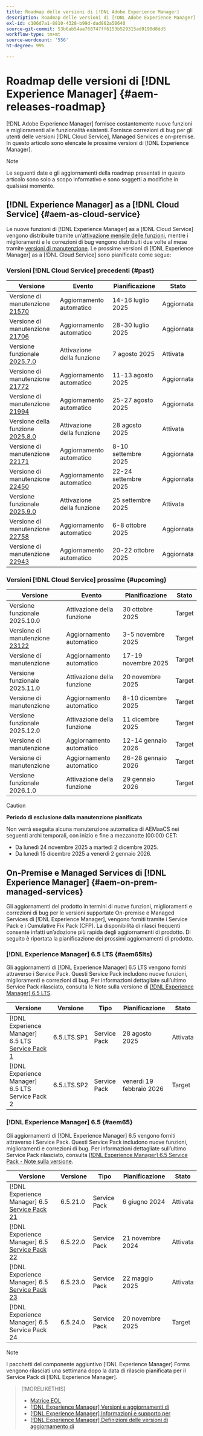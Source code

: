 ```yaml
---
title: Roadmap delle versioni di [!DNL Adobe Experience Manager]
description: Roadmap delle versioni di [!DNL Adobe Experience Manager]
exl-id: c106d7a1-8810-4328-b99d-dad862a50640
source-git-commit: 53b6ab54aa768747ff6153b529315ad9190d8dd5
workflow-type: tm+mt
source-wordcount: '556'
ht-degree: 99%

---
```



# Roadmap delle versioni di [!DNL Experience Manager] {#aem-releases-roadmap}

[!DNL Adobe Experience Manager] fornisce costantemente nuove funzioni e miglioramenti alle funzionalità esistenti. Fornisce correzioni di bug per gli utenti delle versioni [!DNL Cloud Service], Managed Services e on-premise. In questo articolo sono elencate le prossime versioni di [!DNL Experience Manager].

>[!NOTE]
>
>Le seguenti date e gli aggiornamenti della roadmap presentati in questo articolo sono solo a scopo informativo e sono soggetti a modifiche in qualsiasi momento.

## [!DNL Experience Manager] as a [!DNL Cloud Service] {#aem-as-cloud-service}

Le nuove funzioni di [!DNL Experience Manager] as a [!DNL Cloud Service] vengono distribuite tramite un’[attivazione mensile delle funzioni](https://experienceleague.adobe.com/it/docs/experience-manager-cloud-service/content/release-notes/release-notes/release-notes-current), mentre i miglioramenti e le correzioni di bug vengono distribuiti due volte al mese tramite [versioni di manutenzione](https://experienceleague.adobe.com/it/docs/experience-manager-cloud-service/content/release-notes/maintenance/latest).
Le prossime versioni di [!DNL Experience Manager] as a [!DNL Cloud Service] sono pianificate come segue:

### Versioni [!DNL Cloud Service] precedenti {#past}

| Versione | Evento | Pianificazione | Stato |
|---|---|---|---|
| Versione di manutenzione [21570](https://experienceleague.adobe.com/it/docs/experience-manager-cloud-service/content/release-notes/maintenance/2025/2025-7-0#21570) | Aggiornamento automatico | 14-16 luglio 2025 | Aggiornata |
| Versione di manutenzione [21706](https://experienceleague.adobe.com/it/docs/experience-manager-cloud-service/content/release-notes/maintenance/2025/2025-7-0#21706) | Aggiornamento automatico | 28-30 luglio 2025 | Aggiornata |
| Versione funzionale [2025.7.0](https://experienceleague.adobe.com/it/docs/experience-manager-cloud-service/content/release-notes/release-notes/2025/release-notes-2025-7-0) | Attivazione della funzione | 7 agosto 2025 | Attivata |
| Versione di manutenzione [21772](https://experienceleague.adobe.com/it/docs/experience-manager-cloud-service/content/release-notes/maintenance/2025/2025-8-0#21772) | Aggiornamento automatico | 11-13 agosto 2025 | Aggiornata |
| Versione di manutenzione [21994](https://experienceleague.adobe.com/it/docs/experience-manager-cloud-service/content/release-notes/maintenance/2025/2025-8-0#21994) | Aggiornamento automatico | 25-27 agosto 2025 | Aggiornata |
| Versione della funzione [2025.8.0](https://experienceleague.adobe.com/it/docs/experience-manager-cloud-service/content/release-notes/release-notes/2025/release-notes-2025-8-0) | Attivazione della funzione | 28 agosto 2025 | Attivata |
| Versione di manutenzione [22171](https://experienceleague.adobe.com/it/docs/experience-manager-cloud-service/content/release-notes/maintenance/2025/2025-9-0#22171) | Aggiornamento automatico | 8-10 settembre 2025 | Aggiornata |
| Versione di manutenzione [22450](https://experienceleague.adobe.com/it/docs/experience-manager-cloud-service/content/release-notes/maintenance/2025/2025-9-0#22450) | Aggiornamento automatico | 22-24 settembre 2025 | Aggiornata |
| Versione funzionale [2025.9.0](https://experienceleague.adobe.com/it/docs/experience-manager-cloud-service/content/release-notes/release-notes/release-notes-current) | Attivazione della funzione | 25 settembre 2025 | Attivata |
| Versione di manutenzione [22758](https://experienceleague.adobe.com/en/docs/experience-manager-cloud-service/content/release-notes/maintenance/2025/2025-10-0#22758) | Aggiornamento automatico | 6-8 ottobre 2025 | Aggiornata |
| Versione di manutenzione [22943](https://experienceleague.adobe.com/en/docs/experience-manager-cloud-service/content/release-notes/maintenance/2025/2025-10-0#22943) | Aggiornamento automatico | 20-22 ottobre 2025 | Aggiornata |

### Versioni [!DNL Cloud Service] prossime {#upcoming}

| Versione | Evento | Pianificazione | Stato |
|---|---|---|---|
| Versione funzionale 2025.10.0 | Attivazione della funzione | 30 ottobre 2025 | Target |
| Versione di manutenzione [23122](https://experienceleague.adobe.com/it/docs/experience-manager-cloud-service/content/release-notes/maintenance/latest) | Aggiornamento automatico | 3-5 novembre 2025 | Target |
| Versione di manutenzione | Aggiornamento automatico | 17-19 novembre 2025 | Target |
| Versione funzionale 2025.11.0 | Attivazione della funzione | 20 novembre 2025 | Target |
| Versione di manutenzione | Aggiornamento automatico | 8-10 dicembre 2025 | Target |
| Versione funzionale 2025.12.0 | Attivazione della funzione | 11 dicembre 2025 | Target |
| Versione di manutenzione | Aggiornamento automatico | 12-14 gennaio 2026 | Target |
| Versione di manutenzione | Aggiornamento automatico | 26-28 gennaio 2026 | Target |
| Versione funzionale 2026.1.0 | Attivazione della funzione | 29 gennaio 2026 | Target |

>[!CAUTION]
>
>**Periodo di esclusione dalla manutenzione pianificata**
>
> Non verrà eseguita alcuna manutenzione automatica di AEMaaCS nei seguenti archi temporali, con inizio e fine a mezzanotte (00:00) CET:
>
>* Da lunedì 24 novembre 2025 a martedì 2 dicembre 2025.
>* Da lunedì 15 dicembre 2025 a venerdì 2 gennaio 2026.

## On-Premise e Managed Services di [!DNL Experience Manager] {#aem-on-prem-managed-services}

Gli aggiornamenti del prodotto in termini di nuove funzioni, miglioramenti e correzioni di bug per le versioni supportate On-premise e Managed Services di [!DNL Experience Manager], vengono forniti tramite i Service Pack e i Cumulative Fix Pack (CFP). La disponibilità di rilasci frequenti consente infatti un’adozione più rapida degli aggiornamenti di prodotto. Di seguito è riportata la pianificazione dei prossimi aggiornamenti di prodotto.

### [!DNL Experience Manager] 6.5 LTS {#aem65lts}

Gli aggiornamenti di [!DNL Experience Manager] 6.5 LTS vengono forniti attraverso i Service Pack. Questi Service Pack includono nuove funzioni, miglioramenti e correzioni di bug. Per informazioni dettagliate sull’ultimo Service Pack rilasciato, consulta le Note sulla versione di [[!DNL Experience Manager]  6.5 LTS](https://experienceleague.adobe.com/it/docs/experience-manager-65-lts/content/release-notes/release-notes).

| Versione | Versione | Tipo | Pianificazione | Stato |
|---|---|---|---|---|
| [!DNL Experience Manager] 6.5 LTS [Service Pack 1](https://experienceleague.adobe.com/it/docs/experience-manager-65-lts/content/release-notes/release-notes) | 6.5.LTS.SP1 | Service Pack | 28 agosto 2025 | Attivata |
| [!DNL Experience Manager] 6.5 LTS Service Pack 2 | 6.5.LTS.SP2 | Service Pack | venerdì 19 febbraio 2026 | Target |

### [!DNL Experience Manager] 6.5 {#aem65}

Gli aggiornamenti di [!DNL Experience Manager] 6.5 vengono forniti attraverso i Service Pack. Questi Service Pack includono nuove funzioni, miglioramenti e correzioni di bug. Per informazioni dettagliate sull’ultimo Service Pack rilasciato, consulta [[!DNL Experience Manager] 6.5 Service Pack - Note sulla versione](https://experienceleague.adobe.com/it/docs/experience-manager-65/content/release-notes/release-notes).

| Versione | Versione | Tipo | Pianificazione | Stato |
|---|---|---|---|---|
| [!DNL Experience Manager] 6.5 [Service Pack 21](https://experienceleague.adobe.com/it/docs/experience-manager-65/content/release-notes/service-pack/6-5-21) | 6.5.21.0 | Service Pack | 6 giugno 2024 | Attivata |
| [!DNL Experience Manager] 6.5 [Service Pack 22](https://experienceleague.adobe.com/it/docs/experience-manager-65/content/release-notes/service-pack/6-5-22) | 6.5.22.0 | Service Pack | 21 novembre 2024 | Attivata |
| [!DNL Experience Manager] 6.5 [Service Pack 23](https://experienceleague.adobe.com/it/docs/experience-manager-65/content/release-notes/release-notes) | 6.5.23.0 | Service Pack | 22 maggio 2025 | Attivata |
| [!DNL Experience Manager] 6.5 Service Pack 24 | 6.5.24.0 | Service Pack | 20 novembre 2025 | Target |

>[!NOTE]
>
>I pacchetti del componente aggiuntivo [!DNL Experience Manager] Forms vengono rilasciati una settimana dopo la data di rilascio pianificata per il Service Pack di [!DNL Experience Manager].

>[!MORELIKETHIS]
>
>* [Matrice EOL](https://helpx.adobe.com/it/support/programs/eol-matrix.html)
>* [[!DNL Experience Manager] Versioni e aggiornamenti di](https://experienceleague.adobe.com/it/docs/experience-manager-release-information/aem-release-updates/aem-releases-updates)
>* [[!DNL Experience Manager] Informazioni e supporto per](https://experienceleague.adobe.com/it/docs/experience-manager-cloud-service)
>* [[!DNL Experience Manager] Definizioni delle versioni di aggiornamento di](/help/using/update-release-vehicle-definitions.md)

